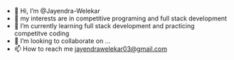- 👋 Hi, I’m @Jayendra-Welekar
- 👀 my interests are in competitive programing and full stack development
- 🌱 I’m currently learning full stack development and practicing competitve coding
- 💞️ I’m looking to collaborate on ...
- 📫 How to reach me jayendrawelekar03@gmail.com

<!---
Jayendra-Welekar/Jayendra-Welekar is a ✨ special ✨ repository because its `README.md` (this file) appears on your GitHub profile.
You can click the Preview link to take a look at your changes.
--->

